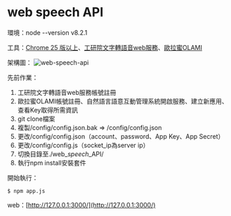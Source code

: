 # web speech API

環境：node --version v8.2.1

工具：[Chrome 25 版以上](https://www.google.com.tw/chrome/browser/desktop/index.html)、[工研院文字轉語音web服務](http://tts.itri.org.tw/index.php)、[歐拉蜜OLAMI](https://tw.olami.ai/wiki/?mp=sdk&content=sdk/nodejs/reference.html)

架構圖：
![web-speech-api](https://github.com/TitanLi/Titan/blob/master/node-js/framework/koa2/example/web_speech_API/public/img/web-speech-api.png)

先前作業：

1. 工研院文字轉語音web服務帳號註冊
2. 歐拉蜜OLAMI帳號註冊、自然語言語意互動管理系統開啟服務、建立新應用、查看Key取得所需資訊
3. git clone檔案
4. 複製/config/config.json.bak =&gt; /config/config.json
5. 更改/config/config.json（account、password、App Key、App Secret）
6. 更改/config/config.js（socket\_ip為server ip）
7. 切換目錄至./web\__speech_\_API/
8. 執行npm install安裝套件

開始執行：

```
$ npm app.js
```

web：[http://127.0.0.1:3000/](http://127.0.0.1:3000/)
